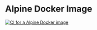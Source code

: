 # Alpine Docker Image

[![CI for a Alpine Docker image](https://github.com/Pixailz/docker_alpine/actions/workflows/CI.yaml/badge.svg)](https://github.com/Pixailz/docker_alpine/actions/workflows/CI.yaml)
